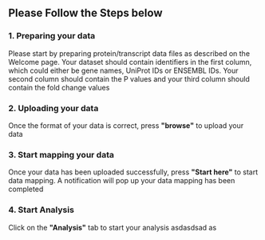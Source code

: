 ## __Please Follow the Steps below__
### 1. Preparing your data
Please start by preparing protein/transcript data files as described on the Welcome page. Your dataset should contain identifiers in the first column, which could either be gene names, UniProt IDs or ENSEMBL IDs. Your second column should contain the P values and your third column should contain the fold change values

### 2. Uploading your data
Once the format of your data is correct, press __"browse"__ to upload your data

### 3. Start mapping your data
Once your data has been uploaded successfully, press __"Start here"__ to start data mapping.
A notification will pop up your data mapping has been completed

### 4. Start Analysis
Click on the __"Analysis"__ tab to start your analysis
asdasdsad as


